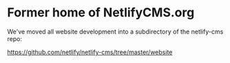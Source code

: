 # Former home of NetlifyCMS.org

We've moved all website development into a subdirectory of the netlify-cms repo:

https://github.com/netlify/netlify-cms/tree/master/website

